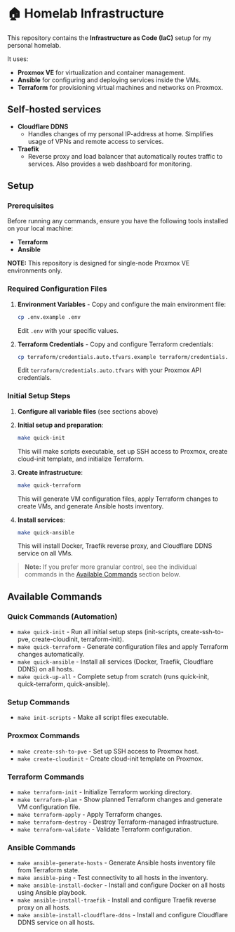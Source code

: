 # 🏠 Homelab Infrastructure

This repository contains the **Infrastructure as Code (IaC)** setup for my personal homelab.

It uses:

- **Proxmox VE** for virtualization and container management.
- **Ansible** for configuring and deploying services inside the VMs.
- **Terraform** for provisioning virtual machines and networks on Proxmox.

## Self-hosted services

- **Cloudflare DDNS**
  - Handles changes of my personal IP-address at home. Simplifies usage of VPNs and remote access to services.
- **Traefik**
  - Reverse proxy and load balancer that automatically routes traffic to services. Also provides a web dashboard for monitoring.

## Setup

### Prerequisites

Before running any commands, ensure you have the following tools installed on your local machine:

- **Terraform**
- **Ansible**

**NOTE:** This repository is designed for single-node Proxmox VE environments only.

### Required Configuration Files

1. **Environment Variables** - Copy and configure the main environment file:

   ```bash
   cp .env.example .env
   ```

   Edit `.env` with your specific values.

2. **Terraform Credentials** - Copy and configure Terraform credentials:
   ```bash
   cp terraform/credentials.auto.tfvars.example terraform/credentials.auto.tfvars
   ```
   Edit `terraform/credentials.auto.tfvars` with your Proxmox API credentials.

### Initial Setup Steps

1. **Configure all variable files** (see sections above)

2. **Initial setup and preparation**:

   ```bash
   make quick-init
   ```

   This will make scripts executable, set up SSH access to Proxmox, create cloud-init template, and initialize Terraform.

3. **Create infrastructure**:

   ```bash
   make quick-terraform
   ```

   This will generate VM configuration files, apply Terraform changes to create VMs, and generate Ansible hosts inventory.

4. **Install services**:
   ```bash
   make quick-ansible
   ```
   This will install Docker, Traefik reverse proxy, and Cloudflare DDNS service on all VMs.

> **Note:** If you prefer more granular control, see the individual commands in the [Available Commands](#available-commands) section below.

## Available Commands

### Quick Commands (Automation)

- `make quick-init` - Run all initial setup steps (init-scripts, create-ssh-to-pve, create-cloudinit, terraform-init).
- `make quick-terraform` - Generate configuration files and apply Terraform changes automatically.
- `make quick-ansible` - Install all services (Docker, Traefik, Cloudflare DDNS) on all hosts.
- `make quick-up-all` - Complete setup from scratch (runs quick-init, quick-terraform, quick-ansible).

### Setup Commands

- `make init-scripts` - Make all script files executable.

### Proxmox Commands

- `make create-ssh-to-pve` - Set up SSH access to Proxmox host.
- `make create-cloudinit` - Create cloud-init template on Proxmox.

### Terraform Commands

- `make terraform-init` - Initialize Terraform working directory.
- `make terraform-plan` - Show planned Terraform changes and generate VM configuration file.
- `make terraform-apply` - Apply Terraform changes.
- `make terraform-destroy` - Destroy Terraform-managed infrastructure.
- `make terraform-validate` - Validate Terraform configuration.

### Ansible Commands

- `make ansible-generate-hosts` - Generate Ansible hosts inventory file from Terraform state.
- `make ansible-ping` - Test connectivity to all hosts in the inventory.
- `make ansible-install-docker` - Install and configure Docker on all hosts using Ansible playbook.
- `make ansible-install-traefik` - Install and configure Traefik reverse proxy on all hosts.
- `make ansible-install-cloudflare-ddns` - Install and configure Cloudflare DDNS service on all hosts.
